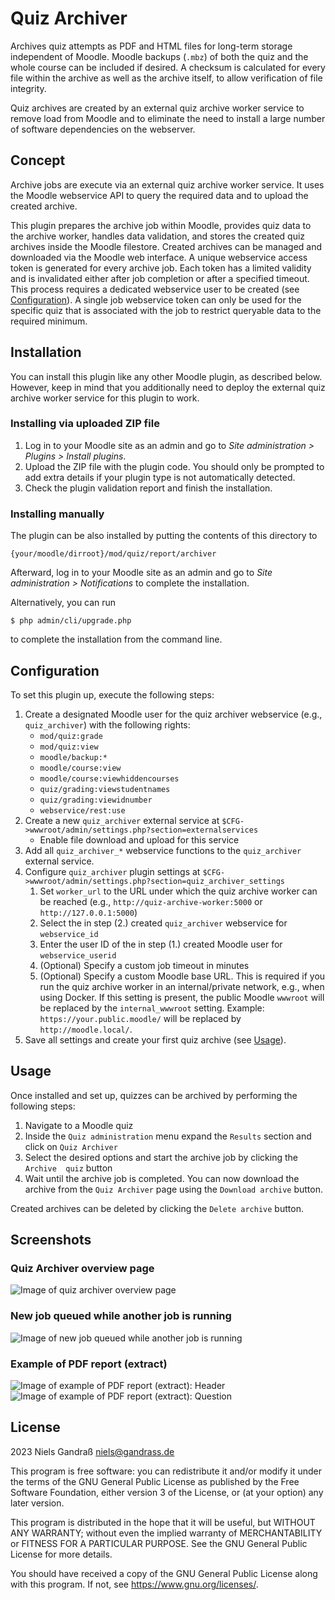 # Quiz Archiver

Archives quiz attempts as PDF and HTML files for long-term storage independent
of Moodle. Moodle backups (`.mbz`) of both the quiz and the whole course can be
included if desired. A checksum is calculated for every file within the archive
as well as the archive itself, to allow verification of file integrity.

Quiz archives are created by an external quiz archive worker service to remove
load from Moodle and to eliminate the need to install a large number of software
dependencies on the webserver.


## Concept

Archive jobs are execute via an external quiz archive worker service. It uses the
Moodle webservice API to query the required data and to upload the created archive.

This plugin prepares the archive job within Moodle, provides quiz data to the
archive worker, handles data validation, and stores the created quiz archives
inside the Moodle filestore. Created archives can be managed and downloaded via
the Moodle web interface. A unique webservice access token is generated for every
archive job. Each token has a limited validity and is invalidated either after
job completion or after a specified timeout. This process requires a dedicated
webservice user to be created (see [Configuration](#configuration)). A single job
webservice token can only be used for the specific quiz that is associated with
the job to restrict queryable data to the required minimum.


## Installation

You can install this plugin like any other Moodle plugin, as described below.
However, keep in mind that you additionally need to deploy the external quiz
archive worker service for this plugin to work.


### Installing via uploaded ZIP file

1. Log in to your Moodle site as an admin and go to _Site administration >
   Plugins > Install plugins_.
2. Upload the ZIP file with the plugin code. You should only be prompted to add
   extra details if your plugin type is not automatically detected.
3. Check the plugin validation report and finish the installation.


### Installing manually

The plugin can be also installed by putting the contents of this directory to

    {your/moodle/dirroot}/mod/quiz/report/archiver

Afterward, log in to your Moodle site as an admin and go to _Site administration >
Notifications_ to complete the installation.

Alternatively, you can run

    $ php admin/cli/upgrade.php

to complete the installation from the command line.


## Configuration

To set this plugin up, execute the following steps:

1. Create a designated Moodle user for the quiz archiver webservice
   (e.g., `quiz_archiver`) with the following rights:
   - `mod/quiz:grade`
   - `mod/quiz:view`
   - `moodle/backup:*`
   - `moodle/course:view`
   - `moodle/course:viewhiddencourses`
   - `quiz/grading:viewstudentnames`
   - `quiz/grading:viewidnumber`
   - `webservice/rest:use`
2. Create a new `quiz_archiver` external service at `$CFG->wwwroot/admin/settings.php?section=externalservices`
   - Enable file download and upload for this service
3. Add all `quiz_archiver_*` webservice functions to the `quiz_archiver` external
   service.
4. Configure `quiz_archiver` plugin settings at `$CFG->wwwroot/admin/settings.php?section=quiz_archiver_settings`
   1. Set `worker_url` to the URL under which the quiz archive worker can be
      reached (e.g., `http://quiz-archive-worker:5000` or `http://127.0.0.1:5000`)
   2. Select the in step (2.) created `quiz_archiver` webservice for `webservice_id`
   3. Enter the user ID of the in step (1.) created Moodle user for `webservice_userid`
   4. (Optional) Specify a custom job timeout in minutes
   5. (Optional) Specify a custom Moodle base URL. This is required if you run
      the quiz archive worker in an internal/private network, e.g., when using
      Docker. If this setting is present, the public Moodle `wwwroot` will be
      replaced by the `internal_wwwroot` setting.
      Example: `https://your.public.moodle/` will be replaced by `http://moodle.local/`.
5. Save all settings and create your first quiz archive (see [Usage](#usage)).


## Usage

Once installed and set up, quizzes can be archived by performing the following
steps:

1. Navigate to a Moodle quiz
2. Inside the `Quiz administration` menu expand the `Results` section and click
   on `Quiz Archiver`
3. Select the desired options and start the archive job by clicking the `Archive 
   quiz` button
4. Wait until the archive job is completed. You can now download the archive
   from the `Quiz Archiver` page using the `Download archive` button.

Created archives can be deleted by clicking the `Delete archive` button.


## Screenshots

### Quiz Archiver overview page
![Image of quiz archiver overview page](./doc/screenshots/quiz_archiver_overview_page.png)

### New job queued while another job is running
![Image of new job queued while another job is running](./doc/screenshots/quiz_archiver_new_job_queued.png)

### Example of PDF report (extract)
![Image of example of PDF report (extract): Header](./doc/screenshots/quiz_archiver_report_example_pdf_header.png)
![Image of example of PDF report (extract): Question](./doc/screenshots/quiz_archiver_report_example_pdf_question.png)


## License

2023 Niels Gandraß <niels@gandrass.de>

This program is free software: you can redistribute it and/or modify it under
the terms of the GNU General Public License as published by the Free Software
Foundation, either version 3 of the License, or (at your option) any later
version.

This program is distributed in the hope that it will be useful, but WITHOUT ANY
WARRANTY; without even the implied warranty of MERCHANTABILITY or FITNESS FOR A
PARTICULAR PURPOSE.  See the GNU General Public License for more details.

You should have received a copy of the GNU General Public License along with
this program.  If not, see <https://www.gnu.org/licenses/>.
